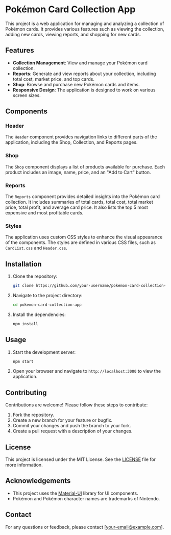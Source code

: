 # Pokémon Card Collection App

This project is a web application for managing and analyzing a collection of Pokémon cards. It provides various features such as viewing the collection, adding new cards, viewing reports, and shopping for new cards.

## Features

- **Collection Management**: View and manage your Pokémon card collection.
- **Reports**: Generate and view reports about your collection, including total cost, market price, and top cards.
- **Shop**: Browse and purchase new Pokémon cards and items.
- **Responsive Design**: The application is designed to work on various screen sizes.

## Components

### Header

The `Header` component provides navigation links to different parts of the application, including the Shop, Collection, and Reports pages.

### Shop

The `Shop` component displays a list of products available for purchase. Each product includes an image, name, price, and an "Add to Cart" button.

### Reports

The `Reports` component provides detailed insights into the Pokémon card collection. It includes summaries of total cards, total cost, total market price, total profit, and average card price. It also lists the top 5 most expensive and most profitable cards.

### Styles

The application uses custom CSS styles to enhance the visual appearance of the components. The styles are defined in various CSS files, such as `CardList.css` and `Header.css`.

## Installation

1. Clone the repository:
   ```bash
   git clone https://github.com/your-username/pokemon-card-collection-app.git
   ```
2. Navigate to the project directory:
   ```bash
   cd pokemon-card-collection-app
   ```
3. Install the dependencies:
   ```bash
   npm install
   ```

## Usage

1. Start the development server:
   ```bash
   npm start
   ```
2. Open your browser and navigate to `http://localhost:3000` to view the application.

## Contributing

Contributions are welcome! Please follow these steps to contribute:

1. Fork the repository.
2. Create a new branch for your feature or bugfix.
3. Commit your changes and push the branch to your fork.
4. Create a pull request with a description of your changes.

## License

This project is licensed under the MIT License. See the [LICENSE](LICENSE) file for more information.

## Acknowledgements

- This project uses the [Material-UI](https://mui.com/) library for UI components.
- Pokémon and Pokémon character names are trademarks of Nintendo.

## Contact

For any questions or feedback, please contact [your-email@example.com].
